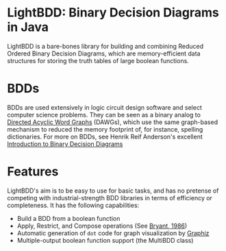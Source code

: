 # LightBDD: Binary Decision Diagrams in Java

LightBDD is a bare-bones library for building and combining Reduced Ordered Binary Decision Diagrams, which are memory-efficient data structures for storing the truth tables of large boolean functions.

# BDDs
BDDs are used extensively in logic circuit design software and select computer science problems.  They can be seen as a binary analog to [Directed Acyclic Word Graphs](http://en.wikipedia.org/wiki/Directed_acyclic_word_graph) (DAWGs), which use the same graph-based mechanism to reduced the memory footprint of, for instance, spelling dictionaries.  For more on BDDs, see Henrik Reif Anderson's excellent [Introduction to Binary Decision Diagrams][Anderson]

# Features

LightBDD's aim is to be easy to use for basic tasks, and has no pretense of competing with industrial-strength BDD libraries in terms of efficiency or completeness.  It has the following capabilities:

* Build a BDD from a boolean function
* Apply, Restrict, and Compose operations (See [Bryant, 1986][Bryant])
* Automatic generation of `dot` code for graph visualization by [Graphiz](http://www.graphviz.org/)
* Multiple-output boolean function support (the MultiBDD class)

[Anderson]: http://www.cs.unb.ca/~gdueck/courses/cs4835/bdd97.pdf "Henrik Reif Anderson, 'An Introduction to Binary Decision Diagrams,' 1997."
[Bryant]: http://www.dtic.mil/cgi-bin/GetTRDoc?AD=ADA470446&Location=U2&doc=GetTRDoc.pdf "Randall Bryant, 'Graph-Based Algorithms for Boolean Function Manipulation,' _IEEE Transactions on Computers_, August 1986."
